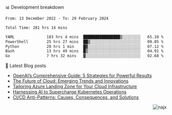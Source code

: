 📊 Development breakdown
<!--START_SECTION:waka-->

```txt
From: 13 December 2022 - To: 29 February 2024

Total Time: 281 hrs 14 mins

YAML              183 hrs 4 mins  ████████████████▒░░░░░░░░   65.10 %
PowerShell        25 hrs 27 mins  ██▒░░░░░░░░░░░░░░░░░░░░░░   09.05 %
Python            20 hrs 1 min    █▓░░░░░░░░░░░░░░░░░░░░░░░   07.12 %
Bash              13 hrs 49 mins  █▒░░░░░░░░░░░░░░░░░░░░░░░   04.91 %
Go                7 hrs 32 mins   ▓░░░░░░░░░░░░░░░░░░░░░░░░   02.68 %
```

<!--END_SECTION:waka-->

📕 Latest Blog posts

<!-- BLOG-POST-LIST:START -->
- [OpenAI’s Comprehensive Guide: 5 Strategies for Powerful Results](https://najx.dev/openai's-comprehensive-guide-to-prompt-writing-five-new-strategies-for-powerful-results/)
- [The Future of Cloud: Emerging Trends and Innovations](https://najx.dev/the-future-of-cloud-emerging-trends-and-innovations/)
- [Tailoring Azure Landing Zone for Your Cloud Infrastructure](https://najx.dev/tailoring-your-azure-landing-zone-for-cloud-infrastructure/)
- [Harnessing AI to Supercharge Kubernetes Operations](https://najx.dev/harnessing-ai-to-supercharge-kubernetes-operations/)
- [CI/CD Anti-Patterns: Causes, Consequences, and Solutions](https://najx.dev/cicd-anti-patterns/)
<!-- BLOG-POST-LIST:END -->

<p align="right">
  <img src="https://komarev.com/ghpvc/?username=najx&label=GitHub%20Profile%20Views&color=yellow&style=flat" alt="najx" />
</p align="center">
